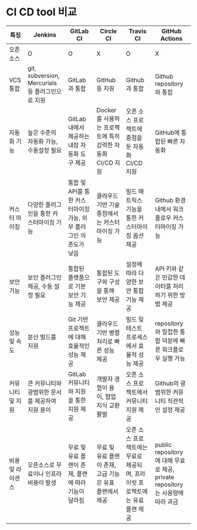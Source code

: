 # CI CD tool 비교 

| 특징        | Jenkins                                 | GitLab CI                               | Circle CI                              | Travis CI                                   | GitHub Actions                                               | 
|-----------|-----------------------------------------|-----------------------------------------|----------------------------------------|---------------------------------------------|--------------------------------------------------------------|
| 오픈소스      | O                                       | O                                       | X                                      | O                                           | X                                                            |
| VCS 통합    | git, subversion, Mercurials 등 플러그인으로 지원 | GitLab과 통합                              | GitHub등 지원                             | Github과 통합                                  | Github repository와 통합                                        |
| 자동화 기능    | 높은 수준의 자동화 가능, 수동설정 필요                  | GitLab내에서 제공하는 내장 자동화 도구 제공             | Docker를 사용하는 프로젝트에 특히 강력한 자동화 CI/CD 지원 | 오픈 소스 프로젝트에 중점을 둔 자동화 CI/CD 지원              | GitHub에 통합된 빠른 자동화                                           |
| 커스터 마이징   | 다양한 플러그인을 통한 커스터마이징 기능                  | 통합 및 API를 통한 커스터마이징 가능, 외부 플러그인 의존도가 낮음 | 클라우드 기반 기술 중점에서는 커스터마이징 가능             | 빌드 매트릭스 기능을 통한 커스터마이징 옵션 제공                 | Github 환경 내에서 워크플로우 커스터마이징 가능                                | 
| 보안 기능     | 보안 플러그인 제공, 수동 설정 필요                    | 통합된 플랫폼으로 기본 보안 기능 제공                   | 통합된 도구와 구성을 통해 보안 제공                   | 설정에 따라 다양한 보안 통합 기능 제공                      | API 키와 같은 민감한 데이터를 처리하기 위한 방법 제공                             | 
| 성능 및 속도   | 분산 빌드를 지원                               | Git 기반 프로젝트에 대해 효율적인 성능 제공              | 클라우드 기반 병렬 처리로 빠른 성능 제공                | 빌드 및 테스트 프로세스에서 효율적 성능 제공                   | repository와 밀접한 통합 덕분에 빠른 워크플로우 실행 가능                        |
| 커뮤니티 및 지원 | 큰 커뮤니티와 광범위한 문서를 제공하여 지원 용이             | GitLab 커뮤니티와 지원을 통한 지원 제공               | 개발자 경험이 용이, 협업 지식 교환 활발                | 오픈 소스 프로젝트에서 커뮤니티 지원 제공                     | Github의 광범위한 커뮤니티 직관적인 설정 제공                                 | 
| 비용 및 라이센스 | 오픈소스로 무료이나 인프라 비용이 발생                   | 무료 및 유료 플랜이 존재, 플랜에 따라 기능이 달라짐          | 무료 및 유료 플랜이 존재, 고급 기능은 유표 플랜에서 제공      | 오픈 소스 프로젝트에는 무료로 제공되며, 프라이빗 프로젝트에는 유료 플랜 제공 | public repository에 대해 무료로 제공, private repository는 사용량에 따라 과금 |


